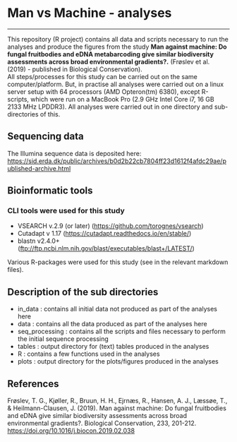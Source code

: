 # Man vs Machine - analyses  
___

This repository (R project) contains all data and scripts necessary to run the analyses and produce the figures from the study  **Man against machine: Do fungal fruitbodies and eDNA metabarcoding give similar biodiversity assessments across broad environmental gradients?.**  (Frøslev et al. (2019) - published in Biological Conservation).  
All steps/processes for this study can be carried out on the same computer/platform. But, in practise all analyses were carried out on a linux server setup with 64 processors (AMD Opteron(tm) 6380), except R-scripts, which were run on a MacBook Pro (2.9 GHz Intel Core i7, 16 GB 2133 MHz LPDDR3).
All analyses were carried out in one directory and sub-directories of this.

## Sequencing data
The Illumina sequence data is deposited here: https://sid.erda.dk/public/archives/b0d2b22cb7804ff23d1612f4afdc29ae/published-archive.html

## Bioinformatic tools
### CLI tools were used for this study  

 * VSEARCH v.2.9 (or later) (https://github.com/torognes/vsearch) 
 * Cutadapt v 1.17 (https://cutadapt.readthedocs.io/en/stable/)  
 * blastn v2.4.0+ (ftp://ftp.ncbi.nlm.nih.gov/blast/executables/blast+/LATEST/) 
 
Various R-packages were used for this study (see in the relevant markdown files).  

## Description of the sub directories  

 * in_data : contains all initial data not produced as part of the analyses here  
 * data : contains all the data produced as part of the analyses here  
 * seq_processing : contains all the scripts and files necessary to perform the initial sequence processing  
 * tables : output directory for (text) tables produced in the analyses  
 * R : contains a few functions used in the analyses  
 * plots : output directory for the plots/figures produced in the analyses
 
## References  
Frøslev, T. G., Kjøller, R., Bruun, H. H., Ejrnæs, R., Hansen, A. J., Læssøe, T., & Heilmann-Clausen, J. (2019). Man against machine: Do fungal fruitbodies and eDNA give similar biodiversity assessments across broad environmental gradients?. Biological Conservation, 233, 201-212. https://doi.org/10.1016/j.biocon.2019.02.038